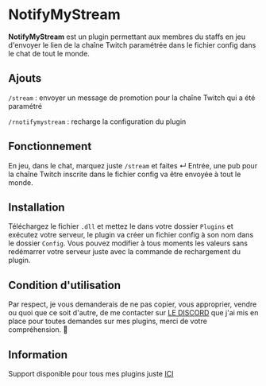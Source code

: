 # NotifyMyStream
**NotifyMyStream** est un plugin permettant aux membres du staffs en jeu d'envoyer le lien de la chaîne Twitch paramétrée dans le fichier config dans le chat de tout le monde.

## Ajouts
`/stream` : envoyer un message de promotion pour la chaîne Twitch qui a été paramétré

`/rnotifymystream` : recharge la configuration du plugin

## Fonctionnement
En jeu, dans le chat, marquez juste `/stream` et faites ↵ Entrée, une pub pour la chaîne Twitch inscrite dans le fichier config va être envoyée à tout le monde.

## Installation
Téléchargez le fichier `.dll` et mettez le dans votre dossier `Plugins` et exécutez votre serveur, le plugin va créer un fichier config à son nom dans le dossier `Config`. Vous pouvez modifier à tous moments les valeurs sans redémarrer votre serveur juste avec la commande de rechargement du plugin.

## Condition d'utilisation
Par respect, je vous demanderais de ne pas copier, vous approprier, vendre ou quoi que ce soit d'autre, de me contacter sur [LE DISCORD](https://discord.gg/yamsE7BEE7) que j'ai mis en place pour toutes demandes sur mes plugins, merci de votre compréhension. 🙂

## Information
Support disponible pour tous mes plugins juste [ICI](https://discord.gg/yamsE7BEE7)
